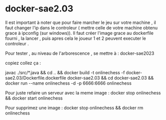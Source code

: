 # docker-sae2.03
Il est important à noter que pour faire marcher le jeu sur votre machine , il faut changer l'ip dans le controleur ( mettre celle de votre machine obtenu grace à ipconfig (sur windows)).
Il faut créer l'image grace au dockerfile fourni , la lancer , puis apres cela le joueur 1 et 2 peuvent executer le controleur . 

Pour tester , au niveau de l'arborescence , se mettre à : docker-sae2023

copiez collez ça :

javac ./src/*.java && cd .. && docker build -t onlinechess -f docker-sae2.03/Dockerfile.dockerfile docker-sae2.03 && cd docker-sae2.03 && docker run --name onlinechess -d -p 6666:6666 onlinechess 

Pour juste refaire un serveur avec la meme image :
docker stop onlinechess && docker start onlinechess

Pour supprimez une image :
docker stop onlinechess && docker rm onlinechess
